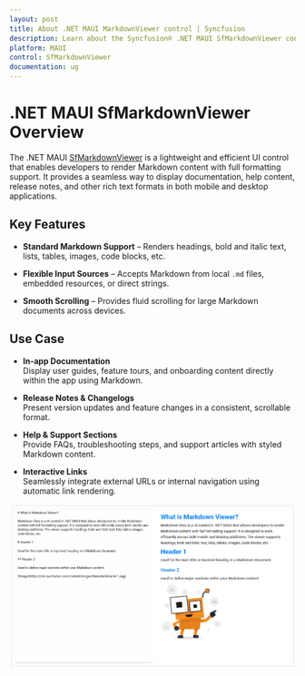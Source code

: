 ```yaml
---
layout: post
title: About .NET MAUI MarkdownViewer control | Syncfusion
description: Learn about the Syncfusion® .NET MAUI SfMarkdownViewer control, its rendering capabilities, and key features for displaying formatted Markdown content across platforms.
platform: MAUI
control: SfMarkdownViewer
documentation: ug
---
```


# .NET MAUI SfMarkdownViewer Overview

The .NET MAUI [SfMarkdownViewer]() is a lightweight and efficient UI control that enables developers to render Markdown content with full formatting support. It provides a seamless way to display documentation, help content, release notes, and other rich text formats in both mobile and desktop applications.

## Key Features

* **Standard Markdown Support** – Renders headings, bold and italic text, lists, tables, images, code blocks, etc.

* **Flexible Input Sources** – Accepts Markdown from local `.md` files, embedded resources, or direct strings.

* **Smooth Scrolling** – Provides fluid scrolling for large Markdown documents across devices.

## Use Case

* **In-app Documentation**  
  Display user guides, feature tours, and onboarding content directly within the app using Markdown.

* **Release Notes & Changelogs**  
  Present version updates and feature changes in a consistent, scrollable format.

* **Help & Support Sections**  
  Provide FAQs, troubleshooting steps, and support articles with styled Markdown content.

* **Interactive Links**  
  Seamlessly integrate external URLs or internal navigation using automatic link rendering.

![.NET MAUI MarkdownViewer](Images/maui-markdown-viewer-getting-started.png)